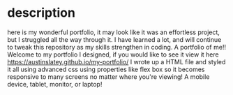 # description

here is my wonderful portfolio, it may look like it was an effortless project, but I struggled all the way through it. I have learned a lot, and will continue to tweak this repository as my skills strengthen in coding.
A portfolio of me!! Welcome to my portfolio I designed, if you would like to see it view it here https://austinslatey.github.io/my-portfolio/ 
I wrote up a HTML file and styled it all using advanced css using properties like flex box so it becomes responsive to many screens no matter where you're viewing! A mobile device, tablet, monitor, or laptop!